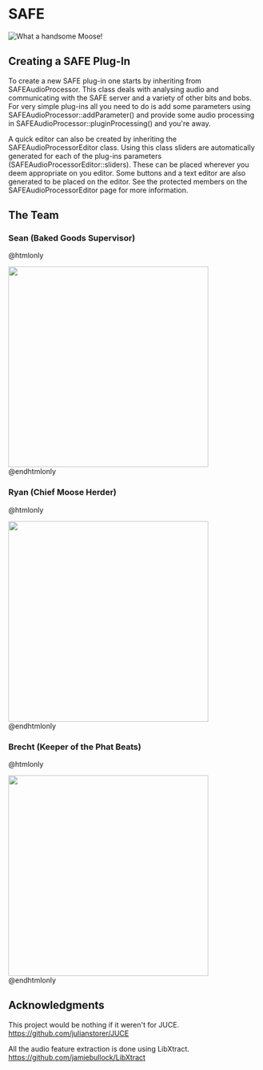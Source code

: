 SAFE
====

![What a handsome Moose!](moose.png)

## Creating a SAFE Plug-In
To create a new SAFE plug-in one starts by inheriting from SAFEAudioProcessor. This class
deals with analysing audio and communicating with the SAFE server and a variety of
other bits and bobs. For very simple plug-ins all you need to do is add some parameters using
SAFEAudioProcessor::addParameter() and provide some audio processing in 
SAFEAudioProcessor::pluginProcessing() and you're away.

A quick editor can also be created by inheriting the SAFEAudioProcessorEditor class.
Using this class sliders are automatically generated for each of the plug-ins parameters
(SAFEAudioProcessorEditor::sliders). These can be placed wherever you deem appropriate on you
editor. Some buttons and a text editor are also generated to be placed on the editor. See the 
protected members on the SAFEAudioProcessorEditor page for more information.

## The Team
### Sean (Baked Goods Supervisor)

@htmlonly
<div style="text-align: left">
	<img style="width: 400px; height: auto" src="sean.jpg"/>
</div>
@endhtmlonly

### Ryan (Chief Moose Herder)

@htmlonly
<div style="text-align: left">
	<img style="width: 400px; height: auto" src="ryan.jpg"/>
</div>
@endhtmlonly

### Brecht (Keeper of the Phat Beats)

@htmlonly
<div style="text-align: left">
	<img style="width: 400px; height: auto" src="brecht.jpg"/>
</div>
@endhtmlonly

## Acknowledgments 

This project would be nothing if it weren't for JUCE.
https://github.com/julianstorer/JUCE

All the audio feature extraction is done using LibXtract.
https://github.com/jamiebullock/LibXtract
